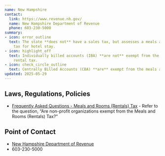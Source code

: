 ```yaml
---
name: New Hampshire
contact:
  link: https://www.revenue.nh.gov/
  name: New Hampshire Department of Revenue
  phone: 603-230-5000
summary:
- icon: error_outline
  text: The state **does not** have a sales tax, but assesses a meals and rental
    tax for hotel stay.
- icon: highlight_off
  text: Individually billed accounts (IBA) **are not** exempt from the meals and
    rental tax.
- icon: check_circle_outline
  text: Centrally Billed Accounts (CBA) **are** exempt from the meals and rental tax.
updated: 2025-05-29
---
```


## Laws, Regulations, Policies
- [Frequently Asked Questions - Meals and Rooms (Rentals) Tax](https://www.revenue.nh.gov/faq/meals-rooms.htm) - Refer to the question, “Are non-profit organizations exempt from the Meals and Rooms (Rentals) Tax?”

## Point of Contact
- [New Hampshire Department of Revenue](https://www.revenue.nh.gov/)
- 603-230-5000
